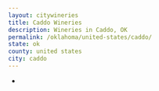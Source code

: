 ```yaml
---
layout: citywineries
title: Caddo Wineries
description: Wineries in Caddo, OK
permalink: /oklahoma/united-states/caddo/
state: ok
county: united states
city: caddo
---
```

-
